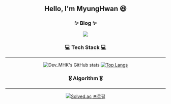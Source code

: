 <div align="center">

## Hello, I'm MyungHwan 😆

### ✨ Blog ✨  
<a href="https://velog.io/@kmh9250">
    <img 
        src="http://img.shields.io/badge/-Velog-222222?style=flat&logo=Vector Logo Zone&link=https://velog.io/@kmh9250"
        style="height : auto; margin-left : 10px; margin-right : 10px;"/>
</a>

### 💻 Tech Stack 💻
<hr/>

<!-- [![trophy](https://github-profile-trophy.vercel.app/?username=MyungHwanKim)](https://github.com/ryo-ma/github-profile-trophy) -->

![Dev_MHK's GitHub stats](https://github-readme-stats.vercel.app/api?username=MyungHwanKim&show_icons=true&theme=material-palenight) [![Top Langs](https://github-readme-stats.vercel.app/api/top-langs/?username=MyungHwanKim&layout=compact&theme=material-palenight&langs_count=10)](https://github.com/anuraghazra/github-readme-stats)

### 🎖️ Algorithm 🎖️
<hr/>

[![Solved.ac
프로필](http://mazassumnida.wtf/api/v2/generate_badge?boj=kmh9255)](https://solved.ac/kmh9255)

</div>


<!--
**MyungHwanKim/MyungHwanKim** is a ✨ _special_ ✨ repository because its `README.md` (this file) appears on your GitHub profile.

Here are some ideas to get you started:

- 🔭 I’m currently working on ...
- 🌱 I’m currently learning ...
- 👯 I’m looking to collaborate on ...
- 🤔 I’m looking for help with ...
- 💬 Ask me about ...
- 📫 How to reach me: ...
- 😄 Pronouns: ...
- ⚡ Fun fact: ...
-->

